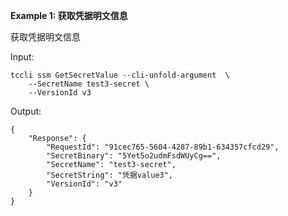 **Example 1: 获取凭据明文信息**

获取凭据明文信息

Input: 

```
tccli ssm GetSecretValue --cli-unfold-argument  \
    --SecretName test3-secret \
    --VersionId v3
```

Output: 
```
{
    "Response": {
        "RequestId": "91cec765-5604-4287-89b1-634357cfcd29",
        "SecretBinary": "5Yet5o2udmFsdWUyCg==",
        "SecretName": "test3-secret",
        "SecretString": "凭据value3",
        "VersionId": "v3"
    }
}
```

